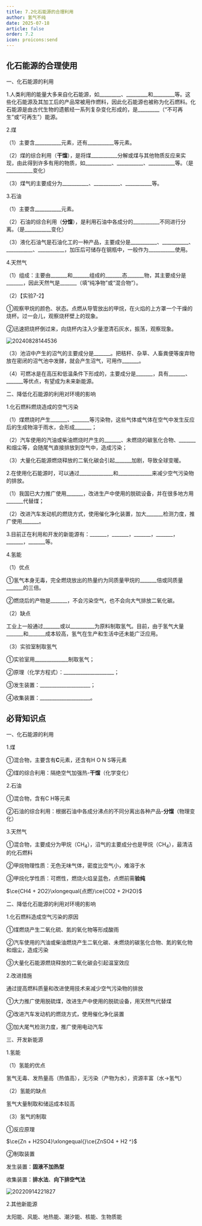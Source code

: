 ```yaml
---
title: 7.2化石能源的合理利用
author: 氢气不纯
date: 2025-07-18
article: false
order: 7.2
icon: proicons:send
---
```


## 化石能源的合理使用

一、化石能源的利用

1.人类利用的能量大多来自化石能源，如\_\_\_\_\_\_\_\_\_、\_\_\_\_\_\_\_\_\_和\_\_\_\_\_\_\_\_\_等。这些化石能源及其加工后的产品常被用作燃料，因此化石能源也被称为化石燃料。化石能源是由古代生物的遗骸经一系列复杂变化形成的，是\_\_\_\_\_\_\_\_\_（“不可再生”或“可再生”）能源。

2.煤

（1）主要含\_\_\_\_\_\_\_\_\_\_\_元素，还有\_\_\_\_\_\_\_\_\_\_\_等元素。

（2）煤的综合利用（**干馏**），是将煤\_\_\_\_\_\_\_\_\_\_\_分解或煤与其他物质反应来实现，由此得到许多有用的物质，如\_\_\_\_\_\_\_\_\_\_\_、\_\_\_\_\_\_\_\_\_\_\_、\_\_\_\_\_\_\_\_\_\_\_等。（是\_\_\_\_\_\_\_\_\_\_\_变化）

（3）煤气的主要成分为\_\_\_\_\_\_\_\_\_\_\_、\_\_\_\_\_\_\_\_\_\_\_、\_\_\_\_\_\_\_\_\_\_\_等。

3.石油

（1）主要含\_\_\_\_\_\_\_\_\_\_\_元素。

（2）石油的综合利用（**分馏**），是利用石油中各成分的\_\_\_\_\_\_\_\_\_\_\_不同进行分离。（是\_\_\_\_\_\_\_\_\_\_\_变化）

（3）液化石油气是石油化工的一种产品，主要成分是\_\_\_\_\_\_\_\_\_\_\_、\_\_\_\_\_\_\_\_\_\_\_、\_\_\_\_\_\_\_\_\_\_\_、\_\_\_\_\_\_\_\_\_\_\_，加压后可储存在钢瓶中，一般作为\_\_\_\_\_\_\_\_\_\_\_使用。

4.天然气

（1）组成：主要由\_\_\_\_\_\_\_和\_\_\_\_\_\_\_组成的\_\_\_\_\_\_\_态\_\_\_\_\_\_\_物，其主要成分是\_\_\_\_\_\_\_，因此天然气是\_\_\_\_\_\_\_（填“纯净物”或“混合物”）。

（2）【实验7-2】

①观察甲烷的颜色、状态。点燃从导管放出的甲烷，在火焰的上方罩一个干燥的烧杯。过一会儿，观察烧杯壁上的现象。

②迅速把烧杯倒过来，向烧杯内注入少量澄清石灰水，振荡，观察现象。

![20240828144536](https://img.edaychem.cn/img/20240828144536.jpg)

（3）池沼中产生的沼气的主要成分是\_\_\_\_\_\_\_。把秸秆、杂草、人畜粪便等废弃物放在密闭的沼气池中发酵，就会产生沼气，可用作\_\_\_\_\_\_\_。

（4）可燃冰是在高压和低温条件下形成的，主要成分是\_\_\_\_\_\_\_，具有\_\_\_\_\_\_\_、\_\_\_\_\_\_\_等优点，有望成为未来新能源。

二、降低化石能源的利用对环境的影响

1.化石燃料燃烧造成的空气污染

（1）煤燃烧时产生\_\_\_\_\_\_\_、\_\_\_\_\_\_\_等污染物，这些气体或气体在空气中发生反应后的生成物溶于雨水，会形成\_\_\_\_\_\_\_；

（2）汽车使用的汽油或柴油燃烧时产生的\_\_\_\_\_\_\_、未燃烧的碳氢化合物、\_\_\_\_\_\_\_和烟尘等，会随尾气直接排放到空气中，造成污染；

（3）大量化石能源燃烧释放的二氧化碳会引起\_\_\_\_\_\_\_加剧，导致全球变暖。

2.在使用化石能源时，可以通过\_\_\_\_\_\_\_\_\_\_\_\_\_\_和\_\_\_\_\_\_\_\_\_\_\_\_\_\_来减少空气污染物的排放。

（1）我国已大力推广使用\_\_\_\_\_\_\_，改进生产中使用的脱硫设备，并在很多地方用\_\_\_\_\_\_\_代替煤；

（2）改进汽车发动机的燃烧方式，使用催化净化装置，加大\_\_\_\_\_\_\_检测力度，推广使用\_\_\_\_\_\_\_。

3.目前正在利用和开发的新能源有：\_\_\_\_\_\_\_，\_\_\_\_\_\_\_，\_\_\_\_\_\_\_，\_\_\_\_\_\_\_，\_\_\_\_\_\_\_，\_\_\_\_\_\_\_等。

4.氢能

（1）优点

①氢气本身无毒，完全燃烧放出的热量约为同质量甲烷的\_\_\_\_\_\_\_倍或同质量\_\_\_\_\_\_\_的三倍。

②燃烧后的产物是\_\_\_\_\_\_\_，不会污染空气，也不会向大气排放二氧化碳。

（2）缺点

工业上一般通过\_\_\_\_\_\_\_或以\_\_\_\_\_\_\_\_\_\_为原料制取氢气。目前，由于氢气大量\_\_\_\_\_\_\_和\_\_\_\_\_\_\_成本较高，氢气在生产和生活中还未能广泛应用。

（3）实验室制取氢气

①实验室用\_\_\_\_\_\_\_\_\_\_\_\_\_\_制取氢气；

②原理（化学方程式）：\_\_\_\_\_\_\_\_\_\_\_\_\_\_\_\_\_\_\_\_\_；

③发生装置：\_\_\_\_\_\_\_\_\_\_\_\_\_\_\_\_\_\_\_\_\_；

④收集装置：\_\_\_\_\_\_\_\_\_\_\_\_\_\_\_\_\_\_\_\_\_。

## 必背知识点

一、化石能源的利用

1.煤

①混合物，主要含有**C**元素，还含有H O N S等元素

②煤的综合利用：隔绝空气加强热-**干馏**（化学变化）

2.石油

①混合物，含有C H等元素

②石油的综合利用：根据石油中各成分沸点的不同分离出各种产品-**分馏**（物理变化）

3.天然气

①混合物，主要成分为甲烷（CH<sub>4</sub>），沼气的主要成分也是甲烷（CH<sub>4</sub>），最清洁的化石燃料

②甲烷物理性质：无色无味气体，密度比空气小，难溶于水

③甲烷化学性质：可燃性，燃烧火焰呈蓝色，点燃前需**验纯**

$\ce{CH4 + 2O2}\xlongequal{点燃}\ce{CO2 + 2H2O}$

二、降低化石能源的利用对环境的影响

1.化石燃料造成空气污染的原因

①煤燃烧产生二氧化硫、氮的氧化物等形成酸雨

②汽车使用的汽油或柴油燃烧产生二氧化碳、未燃烧的碳氢化合物、氮的氧化物和烟尘，造成污染

③大量化石能源燃烧释放的二氧化碳会引起温室效应

2.改进措施

通过提高燃料质量和改进使用技术来减少空气污染物的排放

①大力推广使用脱硫煤，改进生产中使用的脱硫设备，用天然气代替煤

②改进汽车发动机的燃烧方式，使用催化净化装置

③加大尾气检测力度，推广使用电动汽车

三、开发新能源

1.氢能

（1）氢能的优点

氢气无毒、发热量高（热值高），无污染（产物为水），资源丰富（水→氢气）

（2）氢能的缺点

氢气大量制取和储运成本较高

（3）氢气的制取

①反应原理

$\ce{Zn + H2SO4}\xlongequal{}\ce{ZnSO4 + H2 ^}$

②制取装置

发生装置：**固液不加热型**

收集装置：**排水法**、**向下排空气法**

![20220914221827](https://img.edaychem.cn/img/20220914221827.png)

2.其他新能源

太阳能、风能、地热能、潮汐能、核能、生物质能
